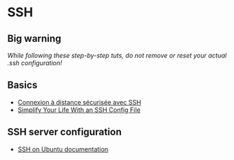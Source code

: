 # SSH

## Big warning

*While following these step-by-step tuts, do not remove or reset your actual .ssh configuration!*

## Basics
- [Connexion à distance sécurisée avec SSH](http://www.tuteurs.ens.fr/internet/loin/ssh.html)
- [Simplify Your Life With an SSH Config File](http://nerderati.com/2011/03/simplify-your-life-with-an-ssh-config-file/)

## SSH server configuration
- [SSH on Ubuntu documentation](http://doc.ubuntu-fr.org/ssh)
